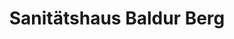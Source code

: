 ---
title: "Sanitätshaus Baldur Berg"
url: /kloetze/sanitaetshaus-baldur-berg/
shop: Sanitätshaus
---